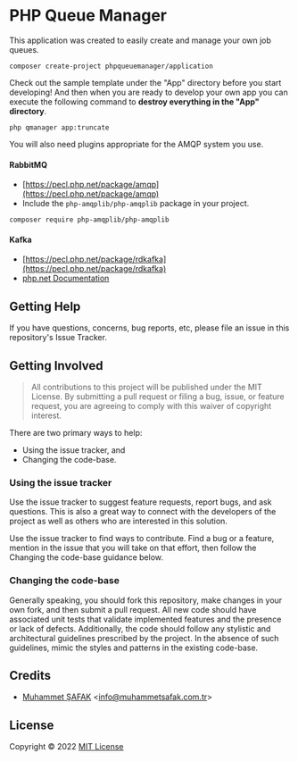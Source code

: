 # PHP Queue Manager

This application was created to easily create and manage your own job queues.

```
composer create-project phpqueuemanager/application
```
Check out the sample template under the "App" directory before you start developing! And then when you are ready to develop your own app you can execute the following command to **destroy everything in the "App" directory**.

```
php qmanager app:truncate
```

You will also need plugins appropriate for the AMQP system you use.

#### RabbitMQ

- [https://pecl.php.net/package/amqp](https://pecl.php.net/package/amqp)
- Include the `php-amqplib/php-amqplib` package in your project.

```
composer require php-amqplib/php-amqplib
```

#### Kafka

- [https://pecl.php.net/package/rdkafka](https://pecl.php.net/package/rdkafka)
- [php.net Documentation](https://arnaud.le-blanc.net/php-rdkafka-doc/phpdoc/rdkafka.setup.html)


## Getting Help

If you have questions, concerns, bug reports, etc, please file an issue in this repository's Issue Tracker.

## Getting Involved

> All contributions to this project will be published under the MIT License. By submitting a pull request or filing a bug, issue, or feature request, you are agreeing to comply with this waiver of copyright interest.

There are two primary ways to help:

- Using the issue tracker, and
- Changing the code-base.

### Using the issue tracker

Use the issue tracker to suggest feature requests, report bugs, and ask questions. This is also a great way to connect with the developers of the project as well as others who are interested in this solution.

Use the issue tracker to find ways to contribute. Find a bug or a feature, mention in the issue that you will take on that effort, then follow the Changing the code-base guidance below.

### Changing the code-base

Generally speaking, you should fork this repository, make changes in your own fork, and then submit a pull request. All new code should have associated unit tests that validate implemented features and the presence or lack of defects. Additionally, the code should follow any stylistic and architectural guidelines prescribed by the project. In the absence of such guidelines, mimic the styles and patterns in the existing code-base.

## Credits

- [Muhammet ŞAFAK](https://www.muhammetsafak.com.tr) <<info@muhammetsafak.com.tr>>

## License

Copyright &copy; 2022 [MIT License](./LICENSE)